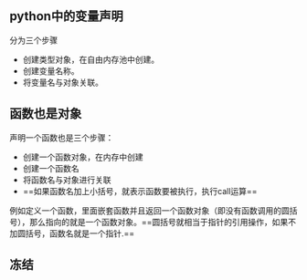 ## python中的变量声明
分为三个步骤
- 创建类型对象，在自由内存池中创建。
- 创建变量名称。
- 将变量名与对象关联。
## 函数也是对象
声明一个函数也是三个步骤：
- 创建一个函数对象，在内存中创建
- 创建一个函数名
- 将函数名与对象进行关联
- ==如果函数名加上小括号，就表示函数要被执行，执行call运算==

例如定义一个函数，里面嵌套函数并且返回一个函数对象（即没有函数调用的圆括号），那么指向的就是一个函数对象。==圆括号就相当于指针的引用操作，如果不加圆括号，函数名就是一个指针.==
## 冻结
